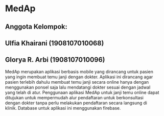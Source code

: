 # MedAp
## Anggota Kelompok:
## Ulfia Khairani (1908107010068)
## Glorya R. Arbi (1908107010096)
MedAp merupakan aplikasi berbasis mobile yang dirancang untuk pasien yang ingin membuat temu janji dengan dokter. Aplikasi ini dirancang agar pasien terlebih dahulu membuat temu janji secara online hanya dengan menggunakan ponsel saja lalu mendatangi dokter sesuai dengan jadwal yang telah di atur. Penggunaan aplikasi MedAp untuk janji temu online dapat ditujukan untuk mempermudah alur pendaftaran untuk berkonsultasi dengan dokter tanpa perlu melakukan pendaftaran secara langsung di klinik. Database untuk aplikasi ini menggunakan firebase.
